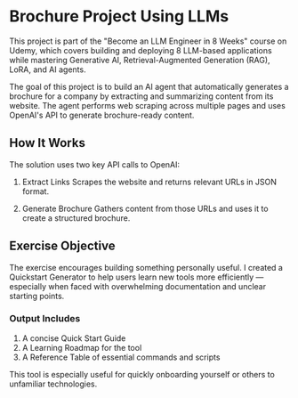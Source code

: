 # Brochure Project Using LLMs

This project is part of the "Become an LLM Engineer in 8 Weeks" course on Udemy, which covers building and deploying 8 LLM-based applications while mastering Generative AI, Retrieval-Augmented Generation (RAG), LoRA, and AI agents.

The goal of this project is to build an AI agent that automatically generates a brochure for a company by extracting and summarizing content from its website. The agent performs web scraping across multiple pages and uses OpenAI's API to generate brochure-ready content.

## How It Works
The solution uses two key API calls to OpenAI:

1. Extract Links
Scrapes the website and returns relevant URLs in JSON format.

2. Generate Brochure
Gathers content from those URLs and uses it to create a structured brochure.

## Exercise Objective
The exercise encourages building something personally useful. I created a Quickstart Generator to help users learn new tools more efficiently — especially when faced with overwhelming documentation and unclear starting points.

### Output Includes
1. A concise Quick Start Guide
2. A Learning Roadmap for the tool
3. A Reference Table of essential commands and scripts

This tool is especially useful for quickly onboarding yourself or others to unfamiliar technologies.

